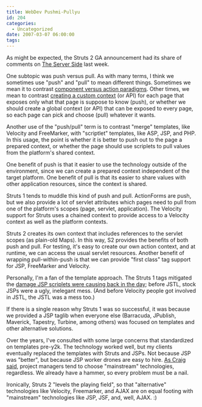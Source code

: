 ```yaml
---
title: WebDev Pushmi-Pullyu
id: 204
categories:
  - Uncategorized
date: 2007-03-07 06:00:00
tags:
---
```


As might be expected, the Struts 2 GA announcement had its share of comments on [The Server Side](http://www.theserverside.com/news/thread.tss?thread_id=44429) last week.

One subtopic was push versus pull. As with many terms, I think we sometimes use "push" and "pull" to mean different things. Sometimes we mean it to contrast [component versus action paradigms](http://www.theserverside.com/news/thread.tss?thread_id=44429#228491). Other times, we mean to contrast [creating a custom context](http://jakarta.apache.org/turbine/turbine/turbine-2.3.2/pullmodel.html) (or API) for each page that exposes only what that page is suppose to know (push), or whether we should create a global context (or API) that can be exposed to every page, so each page can pick and choose (pull) whatever it wants.

Another use of the "push/pull" term is to contrast "merge" templates, like Velocity and FreeMarker, with "scriptlet" templates, like ASP, JSP, and PHP. In this usage, the point is whether it is better to push out to the page a prepared context, or whether the page should use scriplets to pull values from the platform's shared context.

One benefit of push is that it easier to use the technology outside of the environment, since we can create a prepared context independent of the target platform. One benefit of pull is that its easier to share values with other application resources, since the context is shared.

Struts 1 tends to muddle this kind of push and pull. ActionForms are push, but we also provide a lot of servlet attributes which pages need to pull from one of the platform's scopes (page, servlet, application). The Velocity support for Struts uses a chained context to provide access to a Velocity context as well as the platform contexts.

Struts 2 creates its own context that includes references to the servlet scopes (as plain-old Maps). In this way, S2 provides the benefits of both push and pull. For testing, it's easy to create our own action context, and at runtime, we can access the usual servlet resources. Another benefit of wrapping pull-within-push is that we can provide "first class" tag support for JSP, FreeMarker and Velocity.

Personally, I'm a fan of the template approach. The Struts 1 tags mitigated the [damage JSP scriplets were causing back in the day](http://www.servlets.com/soapbox/problems-jsp.html); before JSTL, stock JSPs were a ugly, inelegant mess. (And before Velocity people got involved in JSTL, the JSTL was a mess too.)

If there is a single reason why Struts 1 was so successful, it was because we provided a JSP taglib when everyone else (Barracuda, JPublish, Maverick, Tapestry, Turbine, among others) was focused on templates and other alternative solutions.

Over the years, I've consulted with some large concerns that standardized on templates pre-y2k. The technology worked well, but my clients eventually replaced the templates with Struts and JSPs. Not because JSP was "better", but because JSP worker drones are easy to hire. [As Craig said](http://www.servlets.com/soapbox/problems-jsp-reaction.html), project managers tend to choose "mainstream" technologies, regardless. We already have a hammer, so every problem must be a nail.

Ironically, Struts 2 "levels the playing field", so that "alternative" technologies like Velocity, Freemarker, and AJAX are on equal footing with "mainstream" technologies like JSP, JSF, and, well, AJAX. :)